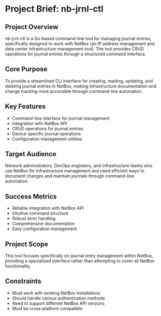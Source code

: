 # Project Brief: nb-jrnl-ctl

## Project Overview
nb-jrnl-ctl is a Go-based command-line tool for managing journal entries, specifically designed to work with NetBox (an IP address management and data center infrastructure management tool). The tool provides CRUD operations for journal entries through a structured command interface.

## Core Purpose
To provide a streamlined CLI interface for creating, reading, updating, and deleting journal entries in NetBox, making infrastructure documentation and change tracking more accessible through command-line automation.

## Key Features
- Command-line interface for journal management
- Integration with NetBox API
- CRUD operations for journal entries
- Device-specific journal operations
- Configuration management utilities

## Target Audience
Network administrators, DevOps engineers, and infrastructure teams who use NetBox for infrastructure management and need efficient ways to document changes and maintain journals through command-line automation.

## Success Metrics
- Reliable integration with NetBox API
- Intuitive command structure
- Robust error handling
- Comprehensive documentation
- Easy configuration management

## Project Scope
This tool focuses specifically on journal entry management within NetBox, providing a specialized interface rather than attempting to cover all NetBox functionality.

## Constraints
- Must work with existing NetBox installations
- Should handle various authentication methods
- Need to support different NetBox API versions
- Must be cross-platform compatible
